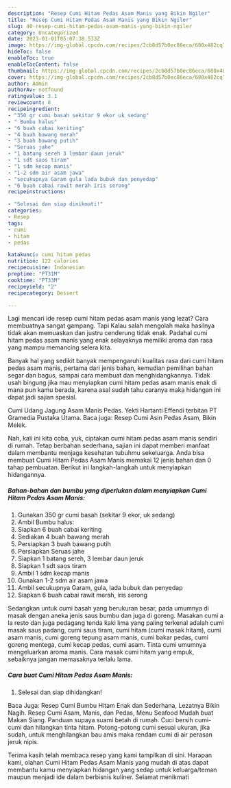 ```yaml
---
description: "Resep Cumi Hitam Pedas Asam Manis yang Bikin Ngiler"
title: "Resep Cumi Hitam Pedas Asam Manis yang Bikin Ngiler"
slug: 40-resep-cumi-hitam-pedas-asam-manis-yang-bikin-ngiler
category: Uncategorized
date: 2023-01-01T05:07:38.533Z
image: https://img-global.cpcdn.com/recipes/2cb8d57b0ec86eca/680x482cq70/cumi-hitam-pedas-asam-manis-foto-resep-utama.jpg
hideToc: false
enableToc: true
enableTocContent: false
thumbnail: https://img-global.cpcdn.com/recipes/2cb8d57b0ec86eca/680x482cq70/cumi-hitam-pedas-asam-manis-foto-resep-utama.jpg
cover: https://img-global.cpcdn.com/recipes/2cb8d57b0ec86eca/680x482cq70/cumi-hitam-pedas-asam-manis-foto-resep-utama.jpg
author: Admin
authorAv: notfound
ratingvalue: 3.1
reviewcount: 8
recipeingredient:
- "350 gr cumi basah sekitar 9 ekor uk sedang"
- " Bumbu halus"
- "6 buah cabai keriting"
- "4 buah bawang merah"
- "3 buah bawang putih"
- "Seruas jahe"
- "1 batang sereh 3 lembar daun jeruk"
- "1 sdt saos tiram"
- "1 sdm kecap manis"
- "1-2 sdm air asam jawa"
- "secukupnya Garam gula lada bubuk dan penyedap"
- "6 buah cabai rawit merah iris serong"
recipeinstructions:

- "Selesai dan siap dinikmati!"
categories:
- Resep
tags:
- cumi
- hitam
- pedas

katakunci: cumi hitam pedas 
nutrition: 122 calories
recipecuisine: Indonesian
preptime: "PT31M"
cooktime: "PT33M"
recipeyield: "2"
recipecategory: Dessert

---
```



Lagi mencari ide resep cumi hitam pedas asam manis yang lezat? Cara membuatnya sangat gampang. Tapi Kalau salah mengolah maka hasilnya tidak akan memuaskan dan justru cenderung tidak enak. Padahal cumi hitam pedas asam manis yang enak selayaknya memiliki aroma dan rasa yang mampu memancing selera kita.


Banyak hal yang sedikit banyak mempengaruhi kualitas rasa dari cumi hitam pedas asam manis, pertama dari jenis bahan, kemudian pemilihan bahan segar dan bagus, sampai cara membuat dan menghidangkannya. Tidak usah bingung jika mau menyiapkan cumi hitam pedas asam manis enak di mana pun kamu berada, karena asal sudah tahu caranya maka hidangan ini dapat jadi sajian spesial.

Cumi Udang Jagung Asam Manis Pedas. Yekti Hartanti Effendi terbitan PT Gramedia Pustaka Utama. Baca juga: Resep Cumi Asin Pedas Asam, Bikin Melek.


Nah, kali ini kita coba, yuk, ciptakan cumi hitam pedas asam manis sendiri di rumah. Tetap berbahan sederhana, sajian ini dapat memberi manfaat dalam membantu menjaga kesehatan tubuhmu sekeluarga. Anda bisa membuat Cumi Hitam Pedas Asam Manis memakai 12 jenis bahan dan 0 tahap pembuatan. Berikut ini langkah-langkah untuk menyiapkan hidangannya.

<!--inarticleads1-->

##### Bahan-bahan dan bumbu yang diperlukan dalam menyiapkan Cumi Hitam Pedas Asam Manis:

1. Gunakan 350 gr cumi basah (sekitar 9 ekor, uk sedang)
1. Ambil  Bumbu halus:
1. Siapkan 6 buah cabai keriting
1. Sediakan 4 buah bawang merah
1. Persiapkan 3 buah bawang putih
1. Persiapkan Seruas jahe
1. Siapkan 1 batang sereh, 3 lembar daun jeruk
1. Siapkan 1 sdt saos tiram
1. Ambil 1 sdm kecap manis
1. Gunakan 1-2 sdm air asam jawa
1. Ambil secukupnya Garam, gula, lada bubuk dan penyedap
1. Siapkan 6 buah cabai rawit merah, iris serong


Sedangkan untuk cumi basah yang berukuran besar, pada umumnya di masak dengan aneka jenis saus bumbu dan juga di goreng. Masakan cumi a la resto dan juga pedagang tenda kaki lima yang paling terkenal adalah cumi masak saus padang, cumi saus tiram, cumi hitam (cumi masak hitam), cumi asam manis, cumi goreng tepung asam manis, cumi bakar pedas, cumi goreng mentega, cumi kecap pedas, cumi asam. Tinta cumi umumnya mengeluarkan aroma manis. Cara masak cumi hitam yang empuk, sebaiknya jangan memasaknya terlalu lama. 

<!--inarticleads2-->

##### Cara buat Cumi Hitam Pedas Asam Manis:


1. Selesai dan siap dihidangkan!

Baca Juga: Resep Cumi Bumbu Hitam Enak dan Sederhana, Lezatnya Bikin Nagih. Resep Cumi Asam, Manis, dan Pedas, Menu Seafood Mudah buat Makan Siang. Panduan supaya suami betah di rumah. Cuci bersih cumi-cumi dan hilangkan tinta hitam. Potong-potong cumi sesuai ukuran, jika sudah, untuk menghilangkan bau amis maka rendam cumi di air perasan jeruk nipis. 

Terima kasih telah membaca resep yang kami tampilkan di sini. Harapan kami, olahan Cumi Hitam Pedas Asam Manis yang mudah di atas dapat membantu kamu menyiapkan hidangan yang sedap untuk keluarga/teman maupun menjadi ide dalam berbisnis kuliner. Selamat menikmati
